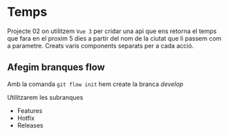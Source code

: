 # Temps
Projecte 02 on utilitzem `Vue 3` per cridar una api que ens retorna el temps que fara en el proxim 5 dies a partir del nom de la ciutat que li passem com a parametre. Creats varis components separats per a cada acció.
## Afegim branques flow
Amb la comanda `git flow init` hem create la branca _develop_

Utilitzarem les subranques
* Features
* Hotfix
* Releases
